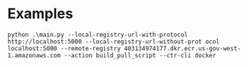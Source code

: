 

# Examples

`python .\main.py --local-registry-url-with-protocol http://localhost:5000 --local-registry-url-without-prot
ocol localhost:5000 --remote-registry 403134974177.dkr.ecr.us-gov-west-1.amazonaws.com --action build_pull_script --ctr-cli docker`
